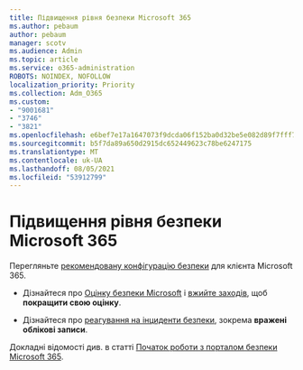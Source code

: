 ```yaml
---
title: Підвищення рівня безпеки Microsoft 365
ms.author: pebaum
author: pebaum
manager: scotv
ms.audience: Admin
ms.topic: article
ms.service: o365-administration
ROBOTS: NOINDEX, NOFOLLOW
localization_priority: Priority
ms.collection: Adm_O365
ms.custom:
- "9001681"
- "3746"
- "3821"
ms.openlocfilehash: e6bef7e17a1647073f9dcda06f152ba0d32be5e082d89f7fff714561babeacff
ms.sourcegitcommit: b5f7da89a650d2915dc652449623c78be6247175
ms.translationtype: MT
ms.contentlocale: uk-UA
ms.lasthandoff: 08/05/2021
ms.locfileid: "53912799"
---
```

# <a name="increase-microsoft-365-security"></a>Підвищення рівня безпеки Microsoft 365

Перегляньте [рекомендовану конфігурацію безпеки](https://docs.microsoft.com/microsoft-365/security/office-365-security/tenant-wide-setup-for-increased-security?view=o365-worldwide) для клієнта Microsoft 365.

- Дізнайтеся про [Оцінку безпеки Microsoft](https://docs.microsoft.com/microsoft-365/security/mtp/microsoft-secure-score?view=o365-worldwide) і [вжийте заходів](https://docs.microsoft.com/microsoft-365/security/mtp/microsoft-secure-score?view=o365-worldwide#take-action-to-improve-your-score), щоб **покращити свою оцінку**.

- Дізнайтеся про [реагування на інциденти безпеки](https://docs.microsoft.com/microsoft-365/security/office-365-security/office365-security-incident-response-overview?view=o365-worldwide), зокрема **вражені облікові записи**.

Докладні відомості див. в статті [Початок роботи з порталом безпеки Microsoft 365](https://docs.microsoft.com/microsoft-365/security/office-365-security/security-roadmap?view=o365-worldwide). 
